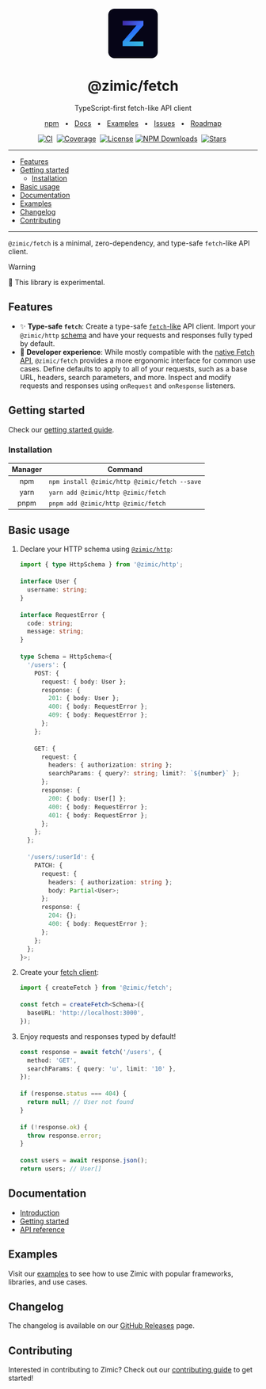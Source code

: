<p align="center">
  <img src="../../docs/zimic.png" align="center" width="100px" height="100px">
</p>

<h1 align="center">
  @zimic/fetch
</h1>

<p align="center">
  TypeScript-first fetch-like API client
</p>

<p align="center">
  <a href="https://www.npmjs.com/package/@zimic/fetch">npm</a>
  <span>&nbsp;&nbsp;•&nbsp;&nbsp;</span>
  <a href="https://github.com/zimicjs/zimic/wiki">Docs</a>
  <span>&nbsp;&nbsp;•&nbsp;&nbsp;</span>
  <a href="#examples">Examples</a>
  <span>&nbsp;&nbsp;•&nbsp;&nbsp;</span>
  <a href="https://github.com/zimicjs/zimic/issues">Issues</a>
  <span>&nbsp;&nbsp;•&nbsp;&nbsp;</span>
  <a href="https://github.com/orgs/zimicjs/projects/1/views/5">Roadmap</a>
</p>

<div align="center">

[![CI](https://github.com/zimicjs/zimic/actions/workflows/ci.yaml/badge.svg?branch=canary)](https://github.com/zimicjs/zimic/actions/workflows/ci.yaml)&nbsp;
[![Coverage](https://img.shields.io/badge/Coverage-100%25-31C654?labelColor=353C43)](https://github.com/zimicjs/zimic/actions)&nbsp;
[![License](https://img.shields.io/github/license/zimicjs/zimic?color=0E69BE&label=License&labelColor=353C43)](https://github.com/zimicjs/zimic/blob/canary/LICENSE.md)
[![NPM Downloads](https://img.shields.io/npm/dm/@zimic/fetch?style=flat&logo=npm&color=0E69BE&label=Downloads&labelColor=353C43)](https://www.npmjs.com/package/@zimic/fetch)&nbsp;
[![Stars](https://img.shields.io/github/stars/zimicjs/zimic)](https://github.com/zimicjs/zimic)&nbsp;

</div>

---

- [Features](#features)
- [Getting started](#getting-started)
  - [Installation](#installation)
- [Basic usage](#basic-usage)
- [Documentation](#documentation)
- [Examples](#examples)
- [Changelog](#changelog)
- [Contributing](#contributing)

---

`@zimic/fetch` is a minimal, zero-dependency, and type-safe `fetch`-like API client.

> [!WARNING]
>
> :construction: This library is experimental.

## Features

- :sparkles: **Type-safe `fetch`**: Create a type-safe
  [`fetch`-like](https://developer.mozilla.org/docs/Web/API/Fetch_API) API client. Import your `@zimic/http`
  [schema](https://github.com/zimicjs/zimic/wiki/api‐zimic‐http‐schemas) and have your requests and responses fully
  typed by default.
- :muscle: **Developer experience**: While mostly compatible with the
  [native Fetch API](https://developer.mozilla.org/docs/Web/API/Fetch_API), `@zimic/fetch` provides a more ergonomic
  interface for common use cases. Define defaults to apply to all of your requests, such as a base URL, headers, search
  parameters, and more. Inspect and modify requests and responses using `onRequest` and `onResponse` listeners.

## Getting started

Check our [getting started guide](https://github.com/zimicjs/zimic/wiki/getting‐started‐fetch).

### Installation

| Manager | Command                                       |
| :-----: | --------------------------------------------- |
|   npm   | `npm install @zimic/http @zimic/fetch --save` |
|  yarn   | `yarn add @zimic/http @zimic/fetch`           |
|  pnpm   | `pnpm add @zimic/http @zimic/fetch`           |

## Basic usage

1.  Declare your HTTP schema using [`@zimic/http`](https://github.com/zimicjs/zimic/wiki/api‐zimic‐http):

    ```ts
    import { type HttpSchema } from '@zimic/http';

    interface User {
      username: string;
    }

    interface RequestError {
      code: string;
      message: string;
    }

    type Schema = HttpSchema<{
      '/users': {
        POST: {
          request: { body: User };
          response: {
            201: { body: User };
            400: { body: RequestError };
            409: { body: RequestError };
          };
        };

        GET: {
          request: {
            headers: { authorization: string };
            searchParams: { query?: string; limit?: `${number}` };
          };
          response: {
            200: { body: User[] };
            400: { body: RequestError };
            401: { body: RequestError };
          };
        };
      };

      '/users/:userId': {
        PATCH: {
          request: {
            headers: { authorization: string };
            body: Partial<User>;
          };
          response: {
            204: {};
            400: { body: RequestError };
          };
        };
      };
    }>;
    ```

2.  Create your [fetch client](https://github.com/zimicjs/zimic/wiki/api‐zimic‐fetch#createfetchoptions):

    ```ts
    import { createFetch } from '@zimic/fetch';

    const fetch = createFetch<Schema>({
      baseURL: 'http://localhost:3000',
    });
    ```

3.  Enjoy requests and responses typed by default!

    ```ts
    const response = await fetch('/users', {
      method: 'GET',
      searchParams: { query: 'u', limit: '10' },
    });

    if (response.status === 404) {
      return null; // User not found
    }

    if (!response.ok) {
      throw response.error;
    }

    const users = await response.json();
    return users; // User[]
    ```

## Documentation

- [Introduction](https://github.com/zimicjs/zimic/wiki)
- [Getting started](https://github.com/zimicjs/zimic/wiki/getting‐started‐fetch)
- [API reference](https://github.com/zimicjs/zimic/wiki/api‐zimic‐fetch)

## Examples

Visit our [examples](../../examples/README.md) to see how to use Zimic with popular frameworks, libraries, and use
cases.

## Changelog

The changelog is available on our [GitHub Releases](https://github.com/zimicjs/zimic/releases) page.

## Contributing

Interested in contributing to Zimic? Check out our [contributing guide](../../CONTRIBUTING.md) to get started!

